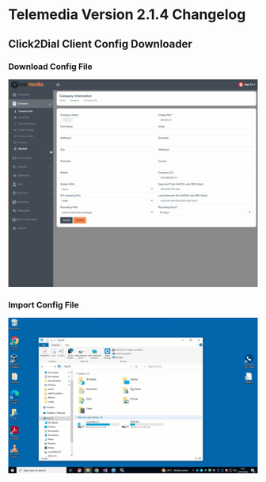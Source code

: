 # Telemedia Version 2.1.4 Changelog

## Click2Dial Client Config Downloader

### Download Config File

![](https://github.com/codebase-technology/Telemedia-Documentation/raw/master/2.1.4/Download_config_file.gif)

### Import Config File

![](https://github.com/codebase-technology/Telemedia-Documentation/raw/master/2.1.4/Import_config_file.gif)